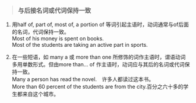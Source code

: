 >### 与后接名词或代词保持一致
 	
1. 用half of, part of, most of, a portion of 等词引起主语时，动词通常与of后面的名词，代词保持一致。 <br>
Most of his money is spent on books. <br>
Most of the students are taking an active part in sports.

2. 在一些短语，如 many a 或 more than one 所修饰的词作主语时，谓语动词多用单数形式。但由more than… of 作主语时，动词应与其后的名词或代词保持一致。 <br>
Many a person has read the novel.　许多人都读过这本书。 <br>
More than 60 percent of the students are from the city.百分之六十多的学生都来自这个城市。
